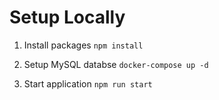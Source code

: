 # Setup Locally

1. Install packages ` npm install `

2. Setup MySQL databse ` docker-compose up -d `

3. Start application ` npm run start `